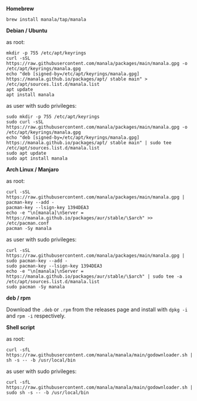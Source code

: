 **Homebrew**

```shell
brew install manala/tap/manala
```

**Debian / Ubuntu**

as root:
```shell
mkdir -p 755 /etc/apt/keyrings
curl -sSL https://raw.githubusercontent.com/manala/packages/main/manala.gpg -o /etc/apt/keyrings/manala.gpg
echo "deb [signed-by=/etc/apt/keyrings/manala.gpg] https://manala.github.io/packages/apt/ stable main" > /etc/apt/sources.list.d/manala.list
apt update
apt install manala
```

as user with sudo privileges:
```shell
sudo mkdir -p 755 /etc/apt/keyrings
sudo curl -sSL https://raw.githubusercontent.com/manala/packages/main/manala.gpg -o /etc/apt/keyrings/manala.gpg
echo "deb [signed-by=/etc/apt/keyrings/manala.gpg] https://manala.github.io/packages/apt/ stable main" | sudo tee /etc/apt/sources.list.d/manala.list
sudo apt update
sudo apt install manala
```

**Arch Linux / Manjaro**

as root:
```shell
curl -sSL https://raw.githubusercontent.com/manala/packages/main/manala.gpg | pacman-key --add -
pacman-key --lsign-key 1394DEA3
echo -e "\n[manala]\nServer = https://manala.github.io/packages/aur/stable/\$arch" >> /etc/pacman.conf
pacman -Sy manala
```

as user with sudo privileges:
```shell
curl -sSL https://raw.githubusercontent.com/manala/packages/main/manala.gpg | sudo pacman-key --add -
sudo pacman-key --lsign-key 1394DEA3
echo -e "\n[manala]\nServer = https://manala.github.io/packages/aur/stable/\$arch" | sudo tee -a /etc/apt/sources.list.d/manala.list
sudo pacman -Sy manala
```

**deb / rpm**

Download the `.deb` or `.rpm` from the releases page and install with `dpkg -i` and `rpm -i` respectively.

**Shell script**

as root:
```shell
curl -sfL https://raw.githubusercontent.com/manala/manala/main/godownloader.sh | sh -s -- -b /usr/local/bin
```

as user with sudo privileges:
```shell
curl -sfL https://raw.githubusercontent.com/manala/manala/main/godownloader.sh | sudo sh -s -- -b /usr/local/bin
```
